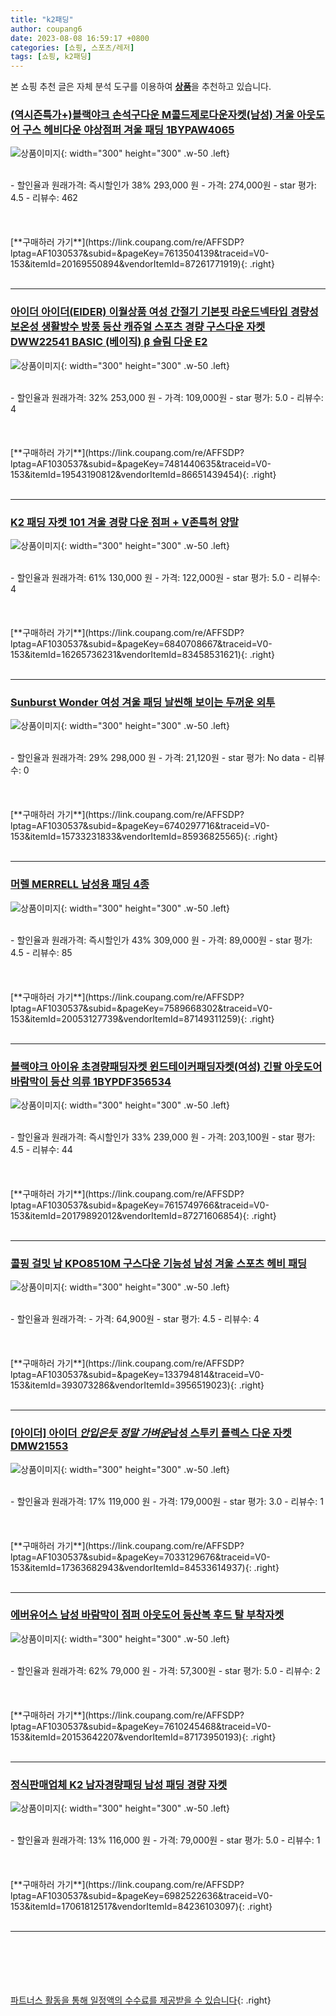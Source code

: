 ```yaml
---
title: "k2패딩"
author: coupang6
date: 2023-08-08 16:59:17 +0800
categories: [쇼핑, 스포츠/레저]
tags: [쇼핑, k2패딩]
---
```


본 쇼핑 추천 글은 자체 분석 도구를 이용하여 [**상품**](https://link.coupang.com/a/bao1ui)을 추천하고 있습니다.

### [(역시즌특가+)블랙야크 손석구다운 M콜드제로다운자켓(남성) 겨울 아웃도어 구스 헤비다운 야상점퍼 겨울 패딩 1BYPAW4065](https://link.coupang.com/re/AFFSDP?lptag=AF1030537&subid=&pageKey=7613504139&traceid=V0-153&itemId=20169550894&vendorItemId=87261771919)

![상품이미지](https://thumbnail10.coupangcdn.com/thumbnails/remote/230x230ex/image/vendor_inventory/d526/64fc26db465bcf275918ef98a00291b11261808fdd1b8b25eaad18878f2d.png){: width="300" height="300" .w-50 .left}


<br>
- 할인율과 원래가격: 즉시할인가 38%  293,000   원
- 가격: 274,000원
- star 평가: 4.5
- 리뷰수: 462
<br>
<br>
<br>
<br>
[**구매하러 가기**](https://link.coupang.com/re/AFFSDP?lptag=AF1030537&subid=&pageKey=7613504139&traceid=V0-153&itemId=20169550894&vendorItemId=87261771919){: .right}
<br>
<br>

---

### [아이더 아이더(EIDER) 이월상품 여성 간절기 기본핏 라운드넥타입 경량성 보온성 생활방수 방풍 등산 캐쥬얼 스포츠 경량 구스다운 자켓 DWW22541 BASIC (베이직) β 슬림 다운 E2](https://link.coupang.com/re/AFFSDP?lptag=AF1030537&subid=&pageKey=7481440635&traceid=V0-153&itemId=19543190812&vendorItemId=86651439454)

![상품이미지](https://thumbnail6.coupangcdn.com/thumbnails/remote/230x230ex/image/vendor_inventory/ae90/611223f1578c0c1c129d4ec2206df83e36b90e05b01274a00806c34df5c1.png){: width="300" height="300" .w-50 .left}


<br>
- 할인율과 원래가격: 32%  253,000   원
- 가격: 109,000원
- star 평가: 5.0
- 리뷰수: 4
<br>
<br>
<br>
<br>
[**구매하러 가기**](https://link.coupang.com/re/AFFSDP?lptag=AF1030537&subid=&pageKey=7481440635&traceid=V0-153&itemId=19543190812&vendorItemId=86651439454){: .right}
<br>
<br>

---

### [K2 패딩 자켓 101 겨울 경량 다운 점퍼 + V존특허 양말](https://link.coupang.com/re/AFFSDP?lptag=AF1030537&subid=&pageKey=6840708667&traceid=V0-153&itemId=16265736231&vendorItemId=83458531621)

![상품이미지](https://thumbnail10.coupangcdn.com/thumbnails/remote/230x230ex/image/vendor_inventory/24f3/ed734450a45c98d48919fe334dae4f895ff885c0fbd9986d5358c5843ef9.jpg){: width="300" height="300" .w-50 .left}


<br>
- 할인율과 원래가격: 61%  130,000   원
- 가격: 122,000원
- star 평가: 5.0
- 리뷰수: 4
<br>
<br>
<br>
<br>
[**구매하러 가기**](https://link.coupang.com/re/AFFSDP?lptag=AF1030537&subid=&pageKey=6840708667&traceid=V0-153&itemId=16265736231&vendorItemId=83458531621){: .right}
<br>
<br>

---

### [Sunburst Wonder 여성 겨울 패딩 날씬해 보이는 두꺼운 외투](https://link.coupang.com/re/AFFSDP?lptag=AF1030537&subid=&pageKey=6740297716&traceid=V0-153&itemId=15733231833&vendorItemId=85936825565)

![상품이미지](https://thumbnail7.coupangcdn.com/thumbnails/remote/230x230ex/image/vendor_inventory/7624/0fb8c4e9bcb70a6a551ce7db39853bd6c8adf7ae8799f63cc0b750a00aa7.jpg){: width="300" height="300" .w-50 .left}


<br>
- 할인율과 원래가격: 29%  298,000   원
- 가격: 21,120원
- star 평가: No data
- 리뷰수: 0
<br>
<br>
<br>
<br>
[**구매하러 가기**](https://link.coupang.com/re/AFFSDP?lptag=AF1030537&subid=&pageKey=6740297716&traceid=V0-153&itemId=15733231833&vendorItemId=85936825565){: .right}
<br>
<br>

---

### [머렐 MERRELL 남성용 패딩 4종](https://link.coupang.com/re/AFFSDP?lptag=AF1030537&subid=&pageKey=7589668302&traceid=V0-153&itemId=20053127739&vendorItemId=87149311259)

![상품이미지](https://thumbnail10.coupangcdn.com/thumbnails/remote/230x230ex/image/vendor_inventory/d505/890242c913f69b71fb6162e7dc65bc27889a51b3c16eca0edc7e31f25c8d.jpg){: width="300" height="300" .w-50 .left}


<br>
- 할인율과 원래가격: 즉시할인가 43%  309,000   원
- 가격: 89,000원
- star 평가: 4.5
- 리뷰수: 85
<br>
<br>
<br>
<br>
[**구매하러 가기**](https://link.coupang.com/re/AFFSDP?lptag=AF1030537&subid=&pageKey=7589668302&traceid=V0-153&itemId=20053127739&vendorItemId=87149311259){: .right}
<br>
<br>

---

### [블랙야크 아이유 초경량패딩자켓 윈드테이커패딩자켓(여성) 긴팔 아웃도어 바람막이 등산 의류 1BYPDF356534](https://link.coupang.com/re/AFFSDP?lptag=AF1030537&subid=&pageKey=7615749766&traceid=V0-153&itemId=20179892012&vendorItemId=87271606854)

![상품이미지](https://thumbnail10.coupangcdn.com/thumbnails/remote/230x230ex/image/vendor_inventory/b959/971aad2ba1a1c15e0d9b44786f41bda7902c10b33defb0ea1533100a31f3.png){: width="300" height="300" .w-50 .left}


<br>
- 할인율과 원래가격: 즉시할인가 33%  239,000   원
- 가격: 203,100원
- star 평가: 4.5
- 리뷰수: 44
<br>
<br>
<br>
<br>
[**구매하러 가기**](https://link.coupang.com/re/AFFSDP?lptag=AF1030537&subid=&pageKey=7615749766&traceid=V0-153&itemId=20179892012&vendorItemId=87271606854){: .right}
<br>
<br>

---

### [콜핑 걸밋 남 KPO8510M 구스다운 기능성 남성 겨울 스포츠 헤비 패딩](https://link.coupang.com/re/AFFSDP?lptag=AF1030537&subid=&pageKey=133794814&traceid=V0-153&itemId=393073286&vendorItemId=3956519023)

![상품이미지](https://thumbnail8.coupangcdn.com/thumbnails/remote/230x230ex/image/vendor_inventory/9194/941da948d9d27ce6fdb86f47f6dcae442ef624ab17302303631215ea965b.jpg){: width="300" height="300" .w-50 .left}


<br>
- 할인율과 원래가격: 
- 가격: 64,900원
- star 평가: 4.5
- 리뷰수: 4
<br>
<br>
<br>
<br>
[**구매하러 가기**](https://link.coupang.com/re/AFFSDP?lptag=AF1030537&subid=&pageKey=133794814&traceid=V0-153&itemId=393073286&vendorItemId=3956519023){: .right}
<br>
<br>

---

### [[아이더] 아이더 ***안입은듯 정말 가벼운***남성 스투키 플렉스 다운 자켓 DMW21553](https://link.coupang.com/re/AFFSDP?lptag=AF1030537&subid=&pageKey=7033129676&traceid=V0-153&itemId=17363682943&vendorItemId=84533614937)

![상품이미지](https://thumbnail6.coupangcdn.com/thumbnails/remote/230x230ex/image/vendor_inventory/c734/4e9562c623aada0a465154b49c0d0daf5d0444b6713212b09cdc766d5be1.jpg){: width="300" height="300" .w-50 .left}


<br>
- 할인율과 원래가격: 17%  119,000   원
- 가격: 179,000원
- star 평가: 3.0
- 리뷰수: 1
<br>
<br>
<br>
<br>
[**구매하러 가기**](https://link.coupang.com/re/AFFSDP?lptag=AF1030537&subid=&pageKey=7033129676&traceid=V0-153&itemId=17363682943&vendorItemId=84533614937){: .right}
<br>
<br>

---

### [에버유어스 남성 바람막이 점퍼 아웃도어 등산복 후드 탈 부착자켓](https://link.coupang.com/re/AFFSDP?lptag=AF1030537&subid=&pageKey=7610245468&traceid=V0-153&itemId=20153642207&vendorItemId=87173950193)

![상품이미지](https://thumbnail8.coupangcdn.com/thumbnails/remote/230x230ex/image/vendor_inventory/3d8e/2bd45b32c26dddc61e410fe3ecc8a4ce51aaed2c762accadda521f639759.JPG){: width="300" height="300" .w-50 .left}


<br>
- 할인율과 원래가격: 62%  79,000   원
- 가격: 57,300원
- star 평가: 5.0
- 리뷰수: 2
<br>
<br>
<br>
<br>
[**구매하러 가기**](https://link.coupang.com/re/AFFSDP?lptag=AF1030537&subid=&pageKey=7610245468&traceid=V0-153&itemId=20153642207&vendorItemId=87173950193){: .right}
<br>
<br>

---

### [정식판매업체 K2 남자경량패딩 남성 패딩 경량 자켓](https://link.coupang.com/re/AFFSDP?lptag=AF1030537&subid=&pageKey=6982522636&traceid=V0-153&itemId=17061812517&vendorItemId=84236103097)

![상품이미지](https://thumbnail6.coupangcdn.com/thumbnails/remote/230x230ex/image/vendor_inventory/692d/eaa5399b6f5c2db6ff8dcd486f881ea953eb90aaa59284b2ce5830a68adf.jpeg){: width="300" height="300" .w-50 .left}


<br>
- 할인율과 원래가격: 13%  116,000   원
- 가격: 79,000원
- star 평가: 5.0
- 리뷰수: 1
<br>
<br>
<br>
<br>
[**구매하러 가기**](https://link.coupang.com/re/AFFSDP?lptag=AF1030537&subid=&pageKey=6982522636&traceid=V0-153&itemId=17061812517&vendorItemId=84236103097){: .right}
<br>
<br>

---
<br><br><br><br><br> [파트너스 활동을 통해 일정액의 수수료를 제공받을 수 있습니다](https://link.coupang.com/a/bao1ui){: .right}